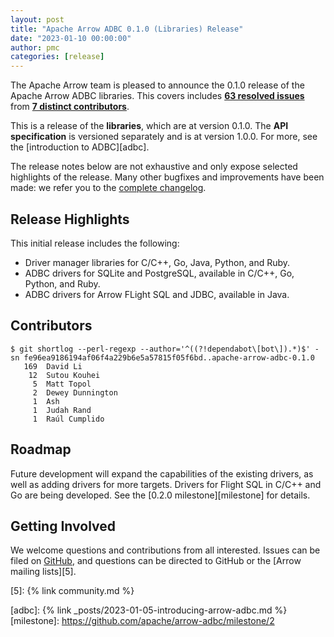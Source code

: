 ```yaml
---
layout: post
title: "Apache Arrow ADBC 0.1.0 (Libraries) Release"
date: "2023-01-10 00:00:00"
author: pmc
categories: [release]
---
```

<!--
{% comment %}
Licensed to the Apache Software Foundation (ASF) under one or more
contributor license agreements.  See the NOTICE file distributed with
this work for additional information regarding copyright ownership.
The ASF licenses this file to you under the Apache License, Version 2.0
(the "License"); you may not use this file except in compliance with
the License.  You may obtain a copy of the License at

http://www.apache.org/licenses/LICENSE-2.0

Unless required by applicable law or agreed to in writing, software
distributed under the License is distributed on an "AS IS" BASIS,
WITHOUT WARRANTIES OR CONDITIONS OF ANY KIND, either express or implied.
See the License for the specific language governing permissions and
limitations under the License.
{% endcomment %}
-->

The Apache Arrow team is pleased to announce the 0.1.0 release of
the Apache Arrow ADBC libraries. This covers includes [**63
resolved issues**][1] from [**7 distinct contributors**][2].

This is a release of the **libraries**, which are at version
0.1.0.  The **API specification** is versioned separately and is
at version 1.0.0.  For more, see the [introduction to ADBC][adbc].

The release notes below are not exhaustive and only expose selected
highlights of the release. Many other bugfixes and improvements have
been made: we refer you to the [complete changelog][3].

## Release Highlights

This initial release includes the following:

- Driver manager libraries for C/C++, Go, Java, Python, and Ruby.
- ADBC drivers for SQLite and PostgreSQL, available in C/C++, Go, Python, and Ruby.
- ADBC drivers for Arrow FLight SQL and JDBC, available in Java.

## Contributors

```
$ git shortlog --perl-regexp --author='^((?!dependabot\[bot\]).*)$' -sn fe96ea9186194af06f4a229b6e5a57815f05f6bd..apache-arrow-adbc-0.1.0
   169	David Li
    12	Sutou Kouhei
     5	Matt Topol
     2	Dewey Dunnington
     1	Ash
     1	Judah Rand
     1	Raúl Cumplido
```

## Roadmap

Future development will expand the capabilities of the existing
drivers, as well as adding drivers for more targets.  Drivers for
Flight SQL in C/C++ and Go are being developed.  See the [0.2.0
milestone][milestone] for details.

## Getting Involved

We welcome questions and contributions from all interested.  Issues
can be filed on [GitHub][4], and questions can be directed to GitHub
or the [Arrow mailing lists][5].

[1]: https://github.com/apache/arrow-adbc/milestone/1
[2]: #contributors
[3]: https://github.com/apache/arrow-adbc/blob/apache-arrow-adbc-0.1.0/CHANGELOG.md
[4]: https://github.com/apache/arrow-adbc/issues
[5]: {% link community.md %}

[adbc]: {% link _posts/2023-01-05-introducing-arrow-adbc.md %}
[milestone]: https://github.com/apache/arrow-adbc/milestone/2
